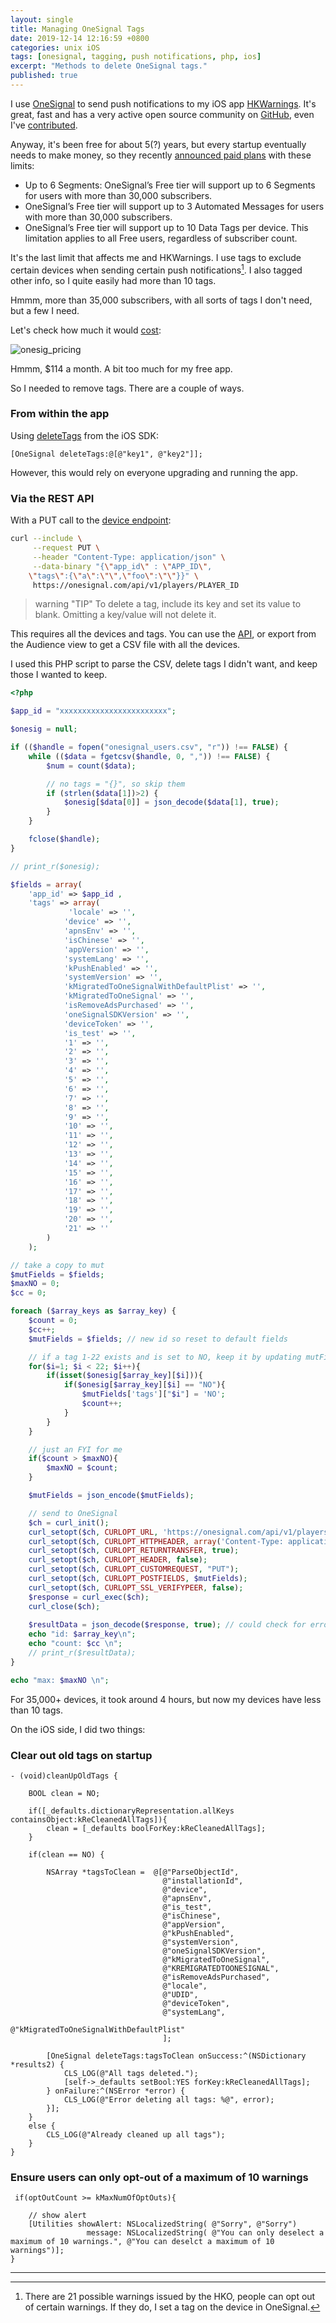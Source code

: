 ```yaml
---
layout: single
title: Managing OneSignal Tags
date: 2019-12-14 12:16:59 +0800
categories: unix iOS 
tags: [onesignal, tagging, push notifications, php, ios]
excerpt: "Methods to delete OneSignal tags."
published: true
---
```


I use [OneSignal](https://onesignal.com/) to send push notifications to my iOS app [HKWarnings](https://itunes.apple.com/hk/app/hkwarnings/id370901118?mt=8). It's great, fast and has a very active open source community on [GitHub](https://github.com/OneSignal/OneSignal-iOS-SDK), even I've [contributed](https://github.com/OneSignal/OneSignal-iOS-SDK/commit/4c1fb7b899b457fb050c95c24fef7cde1998c1ff).

Anyway, it's been free for about 5(?) years, but every startup eventually needs to make money, so they recently [announced paid plans](https://onesignal.com/blog/sustainably-growing-the-onesignal-community/) with these limits:

* Up to 6 Segments: OneSignal’s Free tier will support up to 6 Segments for users with more than 30,000 subscribers.
* OneSignal’s Free tier will support up to 3 Automated Messages for users with more than 30,000 subscribers.
* OneSignal’s Free tier will support up to 10 Data Tags per device. This limitation applies to all Free users, regardless of subscriber count.

It's the last limit that affects me and HKWarnings. I use tags to exclude certain devices when sending certain push notifications[^fn-optout]. I also tagged other info, so I quite easily had more than 10 tags.

Hmmm, more than 35,000 subscribers, with all sorts of tags I don't need, but a few I need.

Let's check how much it would [cost](https://onesignal.com/pricing):

<img data-src="{% asset_path onesig_pricing.png %}" class="lazyload blur-up" alt="onesig_pricing"/>

Hmmm, $114 a month. A bit too much for my free app.

So I needed to remove tags. There are a couple of ways.

### From within the app
Using [deleteTags](https://documentation.onesignal.com/docs/ios-native-sdk#section--deletetags-) from the iOS SDK:

````objective_c
[OneSignal deleteTags:@[@"key1", @"key2"]];
````
However, this would rely on everyone upgrading and running the app.

### Via the REST API
With a PUT call to the [device endpoint](https://documentation.onesignal.com/reference#edit-device):

````bash
curl --include \
     --request PUT \
     --header "Content-Type: application/json" \
     --data-binary "{\"app_id\" : \"APP_ID\",
    \"tags\":{\"a\":\"\",\"foo\":\"\"}}" \
     https://onesignal.com/api/v1/players/PLAYER_ID
````

> warning "TIP"
> To delete a tag, include its key and set its value to blank. Omitting a key/value will not delete it.

This requires all the devices and tags. You can use the [API](https://documentation.onesignal.com/reference#section-example-code-csv-export), or export from the Audience view to get a CSV file with all the devices.

I used this PHP script to parse the CSV, delete tags I didn't want, and keep those I wanted to keep.

````php
<?php

$app_id = "xxxxxxxxxxxxxxxxxxxxxxxx";

$onesig = null;

if (($handle = fopen("onesignal_users.csv", "r")) !== FALSE) {
    while (($data = fgetcsv($handle, 0, ",")) !== FALSE) {
        $num = count($data);

        // no tags = "{}", so skip them
        if (strlen($data[1])>2) {
            $onesig[$data[0]] = json_decode($data[1], true);
        }
    }

    fclose($handle);
}

// print_r($onesig);

$fields = array( 
    'app_id' => $app_id , 
    'tags' => array(
             'locale' => '',
            'device' => '',
            'apnsEnv' => '',
	        'isChinese' => '',
	        'appVersion' => '',
	        'systemLang' => '',
	        'kPushEnabled' => '',
	        'systemVersion' => '',
	        'kMigratedToOneSignalWithDefaultPlist' => '',
	        'kMigratedToOneSignal' => '',
	        'isRemoveAdsPurchased' => '',
	        'oneSignalSDKVersion' => '',
	        'deviceToken' => '',
	        'is_test' => '',
	        '1' => '',
	        '2' => '',
	        '3' => '',
	        '4' => '',
	        '5' => '',
	        '6' => '',
	        '7' => '',
	        '8' => '',
	        '9' => '',
	        '10' => '',
	        '11' => '',
	        '12' => '',
	        '13' => '',
	        '14' => '',
	        '15' => '',
	        '16' => '',
	        '17' => '',
	        '18' => '',
	        '19' => '',
	        '20' => '',
	        '21' => ''
        )
    );

// take a copy to mut
$mutFields = $fields;
$maxNO = 0;
$cc = 0;

foreach ($array_keys as $array_key) {
    $count = 0;
    $cc++;
    $mutFields = $fields; // new id so reset to default fields

    // if a tag 1-22 exists and is set to NO, keep it by updating mutFields
    for($i=1; $i < 22; $i++){
        if(isset($onesig[$array_key][$i])){
            if($onesig[$array_key][$i] == "NO"){
                $mutFields['tags']["$i"] = 'NO';
                $count++;
            }
        }
    }

    // just an FYI for me
    if($count > $maxNO){
        $maxNO = $count;
    }

    $mutFields = json_encode($mutFields);

	// send to OneSignal
    $ch = curl_init();
    curl_setopt($ch, CURLOPT_URL, 'https://onesignal.com/api/v1/players/'.$array_key);
    curl_setopt($ch, CURLOPT_HTTPHEADER, array('Content-Type: application/json'));
    curl_setopt($ch, CURLOPT_RETURNTRANSFER, true);
    curl_setopt($ch, CURLOPT_HEADER, false);
    curl_setopt($ch, CURLOPT_CUSTOMREQUEST, "PUT");
    curl_setopt($ch, CURLOPT_POSTFIELDS, $mutFields);
    curl_setopt($ch, CURLOPT_SSL_VERIFYPEER, false);
    $response = curl_exec($ch);
    curl_close($ch);
    
    $resultData = json_decode($response, true); // could check for errors...
    echo "id: $array_key\n";
    echo "count: $cc \n";
    // print_r($resultData);  
}

echo "max: $maxNO \n";
````
For 35,000+ devices, it took around 4 hours, but now my devices have less than 10 tags.

On the iOS side, I did two things:

### Clear out old tags on startup
````objective_c
- (void)cleanUpOldTags {

    BOOL clean = NO;

    if([_defaults.dictionaryRepresentation.allKeys containsObject:kReCleanedAllTags]){
        clean = [_defaults boolForKey:kReCleanedAllTags];
    }

    if(clean == NO) {

        NSArray *tagsToClean =  @[@"ParseObjectId",
                                  @"installationId",
                                  @"device",
                                  @"apnsEnv",
                                  @"is_test",
                                  @"isChinese",
                                  @"appVersion",
                                  @"kPushEnabled",
                                  @"systemVersion",
                                  @"oneSignalSDKVersion",
                                  @"kMigratedToOneSignal",
                                  @"KREMIGRATEDTOONESIGNAL",
                                  @"isRemoveAdsPurchased",
                                  @"locale",
                                  @"UDID",
                                  @"deviceToken",
                                  @"systemLang",
                                  @"kMigratedToOneSignalWithDefaultPlist"
                                  ];

        [OneSignal deleteTags:tagsToClean onSuccess:^(NSDictionary *results2) {
            CLS_LOG(@"All tags deleted.");
            [self->_defaults setBool:YES forKey:kReCleanedAllTags];
        } onFailure:^(NSError *error) {
            CLS_LOG(@"Error deleting all tags: %@", error);
        }];
    }
    else {
        CLS_LOG(@"Already cleaned up all tags");
    }
}
````

### Ensure users can only opt-out of a maximum of 10 warnings
````objective_c
 if(optOutCount >= kMaxNumOfOptOuts){

    // show alert
    [Utilities showAlert: NSLocalizedString( @"Sorry", @"Sorry")
                 message: NSLocalizedString( @"You can only deselect a maximum of 10 warnings.", @"You can deselct a maximum of 10 warnings")];
}
````

[^fn-optout]: There are 21 possible warnings issued by the HKO, people can opt out of certain warnings. If they do, I set a tag on the device in OneSignal.

***
